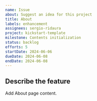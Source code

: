 ```yaml
---
name: Issue
about: Suggest an idea for this project
title: About
labels: enhancement
assignees: sergio-ridaura
project: kickstart-template
milestone: Contents initialization
status: backlog
efforts: 5
startDate: 2024-06-06
dueDate: 2024-06-08
endDate: 2024-06-08
---
```


## Describe the feature

Add About page content.
